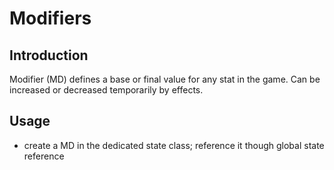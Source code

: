 # Modifiers

## Introduction

Modifier (MD) defines a base or final value for any stat in the game. Can be increased or decreased temporarily by effects.

## Usage

- create a MD in the dedicated state class; reference it though global state reference
